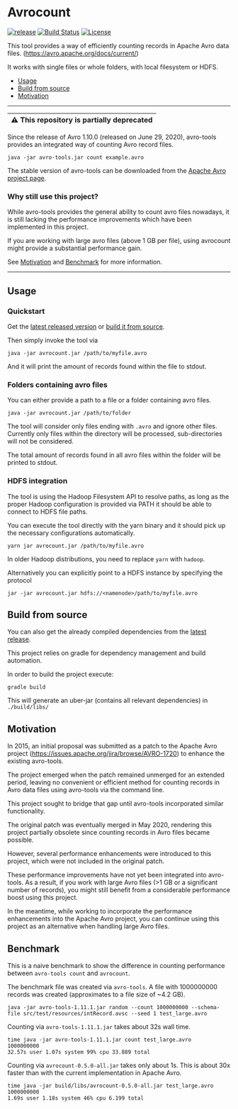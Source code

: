 Avrocount
========================
[![release](https://badge.fury.io/gh/jwoschitz%2Favrocount.svg)](https://github.com/jwoschitz/avrocount/releases/latest)
[![Build Status](https://travis-ci.org/jwoschitz/avrocount.svg?branch=master)](https://travis-ci.org/jwoschitz/avrocount)
[![License](https://img.shields.io/badge/license-Apache--2.0-blue.svg)](http://www.apache.org/licenses/LICENSE-2.0)

This tool provides a way of efficiently counting records in Apache Avro data files. (https://avro.apache.org/docs/current/)

It works with single files or whole folders, with local filesystem or HDFS.

- [Usage](#usage)
- [Build from source](#build-from-source)
- [Motivation](#motivation)

--------------


| :warning: This repository is partially deprecated   |
|-----------------------------------------|

Since the release of Avro 1.10.0 (released on June 29, 2020), avro-tools provides an integrated way of counting Avro record files.

```
java -jar avro-tools.jar count example.avro
```

The stable version of avro-tools can be downloaded from the [Apache Avro project page](https://avro.apache.org/project/download/).

### Why still use this project?

While avro-tools provides the general ability to count avro files nowadays, it is still lacking the performance improvements which have been implemented in this project.

If you are working with large avro files (above 1 GB per file), using avrocount might provide a substantial performance gain.

See [Motivation](#motivation) and [Benchmark](#benchmark) for more information.

--------------


## Usage

### Quickstart

Get the [latest released version](https://github.com/jwoschitz/avrocount/releases/latest) or [build it from source](#build-from-source).

Then simply invoke the tool via

```
java -jar avrocount.jar /path/to/myfile.avro
```

And it will print the amount of records found within the file to stdout.

### Folders containing avro files

You can either provide a path to a file or a folder containing avro files.

```
java -jar avrocount.jar /path/to/folder
```

The tool will consider only files ending with `.avro` and ignore other files. Currently only files within the directory will be processed, sub-directories will not be considered.

The total amount of records found in all avro files within the folder will be printed to stdout.

### HDFS integration

The tool is using the Hadoop Filesystem API to resolve paths, as long as the proper Hadoop configuration is provided via PATH it should be able to connect to HDFS file paths.

You can execute the tool directly with the yarn binary and it should pick up the necessary configurations automatically.

```
yarn jar avrocount.jar /path/to/myfile.avro
```

In older Hadoop distributions, you need to replace `yarn` with `hadoop`.

Alternatively you can explicitly point to a HDFS instance by specifying the protocol

```
jar -jar avrocount.jar hdfs://<namenode>/path/to/myfile.avro
```


## Build from source

You can also get the already compiled dependencies from the
[latest release](https://github.com/jwoschitz/avrocount/releases/latest).

This project relies on gradle for dependency management and build automation.

In order to build the project execute:


```
gradle build
```

This will generate an uber-jar (contains all relevant dependencies) in `./build/libs/`

## Motivation

In 2015, an initial proposal was submitted as a patch to the Apache Avro project (https://issues.apache.org/jira/browse/AVRO-1720) to enhance the existing avro-tools.

The project emerged when the patch remained unmerged for an extended period, leaving no convenient or efficient method for counting records in Avro data files using avro-tools via the command line.

This project sought to bridge that gap until avro-tools incorporated similar functionality.

The original patch was eventually merged in May 2020, rendering this project partially obsolete since counting records in Avro files became possible.

However, several performance enhancements were introduced to this project, which were not included in the original patch.

These performance improvements have not yet been integrated into avro-tools. As a result, if you work with large Avro files (>1 GB or a significant number of records), you might still benefit from a considerable performance boost using this project.

In the meantime, while working to incorporate the performance enhancements into the Apache Avro project, you can continue using this project as an alternative when handling large Avro files.

## Benchmark

This is a naive benchmark to show the difference in counting performance between `avro-tools count` and `avrocount`.

The benchmark file was created via `avro-tools`. A file with 1000000000 records was created (approximates to a file size of ~4.2 GB).

```
java -jar avro-tools-1.11.1.jar random --count 1000000000 --schema-file src/test/resources/intRecord.avsc --seed 1 test_large.avro
```

Counting via `avro-tools-1.11.1.jar` takes about 32s wall time.
```
time java -jar avro-tools-1.11.1.jar count test_large.avro
1000000000
32.57s user 1.07s system 99% cpu 33.889 total
```

Counting via `avrocount-0.5.0-all.jar` takes only about 1s. This is about 30x faster than with the current implementation in Apache Avro.
```
time java -jar build/libs/avrocount-0.5.0-all.jar test_large.avro
1000000000
1.69s user 1.18s system 46% cpu 6.199 total
```